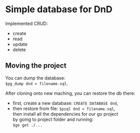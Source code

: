 # Simple database for DnD

Implemented CRUD:
* create
* read
* update
* delete

## Moving the project
You can dump the database:  
```$pg_dump dnd > filename.sql```.

After cloning onto new maching, you can restore the db there:
* first, create a new database:  ```CREATE DATABASE dnd```,  
* then restore from file: ```$psql dnd < filename.sql```,  
then install all the dependencies for our go project  
by going to project folder and running:  
```$go get ./...```



